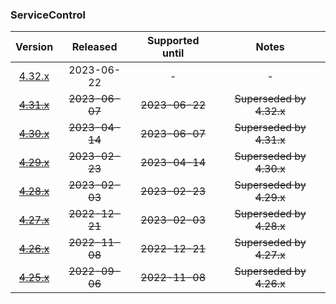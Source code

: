 ### ServiceControl

| Version   | Released       | Supported until   | Notes                             |
|:---------:|:--------------:|:-----------------:|:---------------------------------:|
| [4.32.x](https://www.nuget.org/packages/Particular.PlatformSample.ServiceControl/4.32.3) | 2023-06-22     | -                 | -                                 |
| [~~4.31.x~~](https://www.nuget.org/packages/Particular.PlatformSample.ServiceControl/4.31.0) | ~~2023-06-07~~ | ~~2023-06-22~~    | ~~Superseded by 4.32.x~~          |
| [~~4.30.x~~](https://www.nuget.org/packages/Particular.PlatformSample.ServiceControl/4.30.1) | ~~2023-04-14~~ | ~~2023-06-07~~    | ~~Superseded by 4.31.x~~          |
| [~~4.29.x~~](https://www.nuget.org/packages/Particular.PlatformSample.ServiceControl/4.29.3) | ~~2023-02-23~~ | ~~2023-04-14~~    | ~~Superseded by 4.30.x~~          |
| [~~4.28.x~~](https://www.nuget.org/packages/Particular.PlatformSample.ServiceControl/4.28.4) | ~~2023-02-03~~ | ~~2023-02-23~~    | ~~Superseded by 4.29.x~~          |
| [~~4.27.x~~](https://www.nuget.org/packages/Particular.PlatformSample.ServiceControl/4.27.7) | ~~2022-12-21~~ | ~~2023-02-03~~    | ~~Superseded by 4.28.x~~          |
| [~~4.26.x~~](https://www.nuget.org/packages/Particular.PlatformSample.ServiceControl/4.26.0) | ~~2022-11-08~~ | ~~2022-12-21~~    | ~~Superseded by 4.27.x~~          |
| [~~4.25.x~~](https://www.nuget.org/packages/Particular.PlatformSample.ServiceControl/4.25.2) | ~~2022-09-06~~ | ~~2022-11-08~~    | ~~Superseded by 4.26.x~~          |

